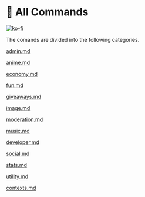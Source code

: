 # 📘 All Commands

[![ko-fi](https://ko-fi.com/img/githubbutton\_sm.svg)](https://ko-fi.com/C0C1PUABU)

The comands are divided into the following categories.

[admin.md](admin.md "mention")

[anime.md](anime.md "mention")

[economy.md](economy.md "mention")

[fun.md](fun.md "mention")

[giveaways.md](giveaways.md "mention")

[image.md](image.md "mention")

[moderation.md](moderation.md "mention")

[music.md](music.md "mention")

[developer.md](developer.md "mention")

[social.md](social.md "mention")

[stats.md](stats.md "mention")

[utility.md](utility.md "mention")

[contexts.md](contexts.md "mention")
